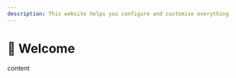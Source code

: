 ```yaml
---
description: This website helps you configure and customise everything about xLifeSteal
---
```


# 👋 Welcome

content

